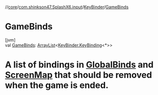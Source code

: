 //[core](../../../index.md)/[com.shinkson47.SplashX6.input](../index.md)/[KeyBinder](index.md)/[GameBinds](-game-binds.md)

# GameBinds

[jvm]\
val [GameBinds](-game-binds.md): [ArrayList](https://kotlinlang.org/api/latest/jvm/stdlib/kotlin.collections/-array-list/index.html)&lt;[KeyBinder.KeyBinding](-key-binding/index.md)&lt;*&gt;&gt;

# A list of bindings in [GlobalBinds](-global-binds.md) and [ScreenMap](-screen-map.md) that should be removed when the game is ended.
